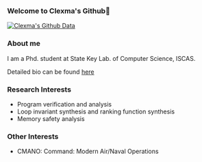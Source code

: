 ### Welcome to Clexma's Github👋
[![Clexma's Github Data](https://github-readme-stats.vercel.app/api?username=SpencerL-Y&theme=chartreuse-dark)]()

### About me

I am a Phd. student at State Key Lab. of Computer Science, ISCAS.

Detailed bio can be found [here](https://tis.ios.ac.cn/?page_id=1873)

### Research Interests
- Program verification and analysis
- Loop invariant synthesis and ranking function synthesis
- Memory safety analysis

### Other Interests
- CMANO: Command: Modern Air/Naval Operations 

